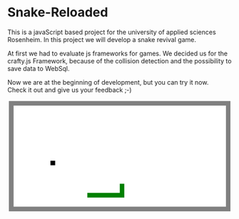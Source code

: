 Snake-Reloaded
==============

This is a javaScript based project for the university of applied sciences Rosenheim.
In this project we will develop a snake revival game.

At first we had to evaluate js frameworks for games. We decided us for the crafty.js Framework, because of the collision detection and the possibility to save data to WebSql.

Now we are at the beginning of development, but you can try it now.<br>
Check it out and give us your feedback ;-)


![alt snake](/Docs/img/snake.png "Snake")
